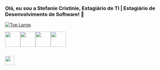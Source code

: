 ### Olá, eu sou a Stefanie Cristinie, Estagiário de TI | Estagiário de Desenvolvimento de Software! 👋

[![Top Langs](https://github-readme-stats.vercel.app/api/top-langs/?username=stefaniecristinie&layout=compact&theme=radical)](https://github.com/stefaniecristinie)
 
<div>
<a href="https://www.linkedin.com/in/stefaniecristinieti"><img height="50cm" src="https://cdn.jsdelivr.net/gh/devicons/devicon/icons/java/java-original-wordmark.svg"><img height="50cm" src="https://cdn.jsdelivr.net/gh/devicons/devicon/icons/html5/html5-plain-wordmark.svg"><img height="50cm" src="https://cdn.jsdelivr.net/gh/devicons/devicon/icons/css3/css3-plain-wordmark.svg"><img height="50cm" src="https://cdn.jsdelivr.net/gh/devicons/devicon/icons/javascript/javascript-plain.svg"></a>
</div>

##

<div>
<a href="https://www.linkedin.com/in/stefaniecristinieti"><img height="30cm" src="https://img.shields.io/badge/LinkedIn-0077B5?style=for-the-badge&logo=linkedin&logoColor=white"></a>
</div>

